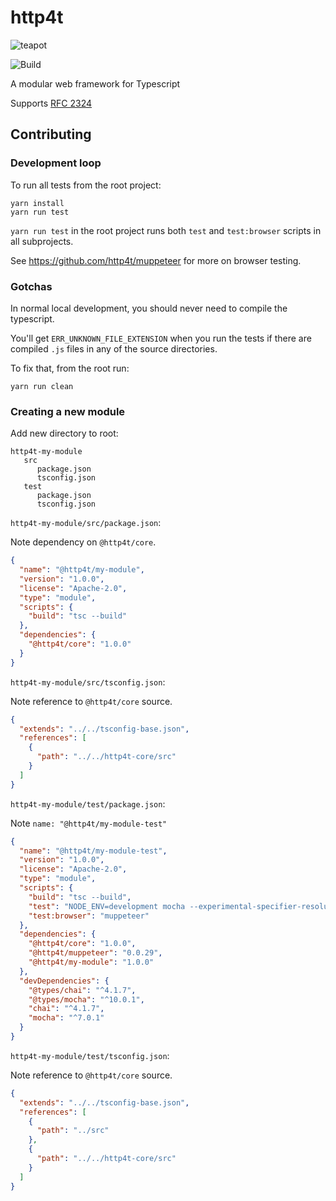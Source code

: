 # http4t

![teapot](https://user-images.githubusercontent.com/123496/53679728-5e9d3e80-3cc8-11e9-81ff-af48da63d422.png)

![Build](https://github.com/http4t/http4t/workflows/Build/badge.svg?branch=master)

A modular web framework for Typescript

Supports [RFC 2324](https://tools.ietf.org/html/rfc2324)

## Contributing

### Development loop

To run all tests from the root project:

```
yarn install
yarn run test
```

`yarn run test` in the root project runs both `test` and `test:browser` scripts
in all subprojects. 

See https://github.com/http4t/muppeteer for more on browser testing.

### Gotchas

In normal local development, you should never need to compile the typescript.

You'll get `ERR_UNKNOWN_FILE_EXTENSION` when you run the tests if there are compiled
`.js` files in any of the source directories.

To fix that, from the root run:

```
yarn run clean
```

### Creating a new module

Add new directory to root:

```
http4t-my-module
   src
      package.json
      tsconfig.json
   test
      package.json
      tsconfig.json
```

`http4t-my-module/src/package.json`:

Note dependency on `@http4t/core`.

```json
{
  "name": "@http4t/my-module",
  "version": "1.0.0",
  "license": "Apache-2.0",
  "type": "module",
  "scripts": {
    "build": "tsc --build"
  },
  "dependencies": {
    "@http4t/core": "1.0.0"
  }
}
```

`http4t-my-module/src/tsconfig.json`:

Note reference to `@http4t/core` source.

```json
{
  "extends": "../../tsconfig-base.json",
  "references": [
    {
      "path": "../../http4t-core/src"
    }
  ]
}
```

`http4t-my-module/test/package.json`:

Note `name: "@http4t/my-module-test"`

```json
{
  "name": "@http4t/my-module-test",
  "version": "1.0.0",
  "license": "Apache-2.0",
  "type": "module",
  "scripts": {
    "build": "tsc --build",
    "test": "NODE_ENV=development mocha --experimental-specifier-resolution=node --loader=ts-node/esm --extensions ts,tsx --colors --exit  '**/*.test.ts'",
    "test:browser": "muppeteer"
  },
  "dependencies": {
    "@http4t/core": "1.0.0",
    "@http4t/muppeteer": "0.0.29",
    "@http4t/my-module": "1.0.0"
  },
  "devDependencies": {
    "@types/chai": "^4.1.7",
    "@types/mocha": "^10.0.1",
    "chai": "^4.1.7",
    "mocha": "^7.0.1"
  }
}
```

`http4t-my-module/test/tsconfig.json`:

Note reference to `@http4t/core` source.

```json
{
  "extends": "../../tsconfig-base.json",
  "references": [
    {
      "path": "../src"
    },
    {
      "path": "../../http4t-core/src"
    }
  ]
}
```
